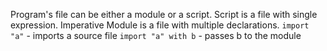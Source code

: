 Program's file can be either a module or a script.
Script is a file with single expression. Imperative
Module is a file with multiple declarations.
`import "a"` - imports a source file
`import "a" with b` - passes b to the module

